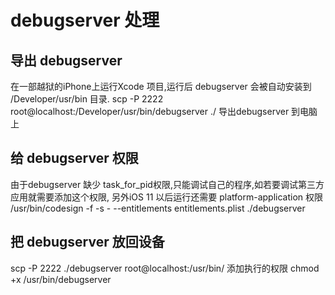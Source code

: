 # debugserver 处理

## 导出 debugserver

在一部越狱的iPhone上运行Xcode 项目,运行后 debugserver 会被自动安装到 /Developer/usr/bin 目录.
scp -P 2222 root@localhost:/Developer/usr/bin/debugserver ./
导出debugserver 到电脑上

## 给 debugserver 权限

由于debugserver 缺少 task_for_pid权限,只能调试自己的程序,如若要调试第三方应用就需要添加这个权限,
另外iOS 11 以后运行还需要 platform-application 权限
/usr/bin/codesign -f -s - --entitlements entitlements.plist ./debugserver

## 把 debugserver 放回设备

scp -P 2222 ./debugserver root@localhost:/usr/bin/
添加执行的权限
chmod +x /usr/bin/debugserver
